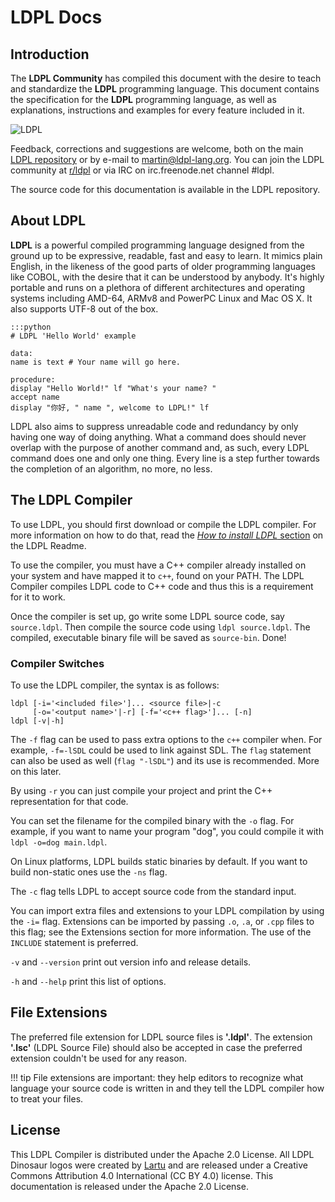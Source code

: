 # LDPL Docs

## Introduction

The **LDPL Community** has compiled this document with the desire to teach
and standardize the **LDPL** programming language. This document contains the
specification for the **LDPL** programming language, as well as explanations,
instructions and examples for every feature included in it.

![LDPL](https://raw.githubusercontent.com/Lartu/ldpl/master/images/reference-logo.png)

Feedback, corrections and suggestions are welcome, both on the main 
[LDPL repository](https://github.com/Lartu/ldpl)
or by e-mail to [martin@ldpl-lang.org](mailto:martin@ldpl-lang.org).
You can join the LDPL community at [r/ldpl](https://reddit.com/r/ldpl)
or via IRC on irc.freenode.net channel #ldpl.

The source code for this documentation is available in the LDPL repository.

## About LDPL

**LDPL** is a powerful compiled programming language designed from the
ground up to be expressive, readable, fast and easy to learn. It mimics plain
English, in the likeness of the good parts of older programming languages like
COBOL, with the desire that it can be understood by anybody. It's highly
portable and runs on a plethora of different architectures and operating
systems including AMD-64, ARMv8 and PowerPC Linux and Mac OS X. It also
supports UTF-8 out of the box.
    
    :::python
    # LDPL 'Hello World' example
    
    data:
    name is text # Your name will go here.
    
    procedure:
    display "Hello World!" lf "What's your name? "
    accept name
    display "你好, " name ", welcome to LDPL!" lf

LDPL also aims to suppress unreadable code and redundancy by only having one
way of doing anything. What a command does should never overlap with the
purpose of another command and, as such, every LDPL command does one and only
one thing. Every line is a step further towards the completion of an algorithm,
no more, no less.

## The LDPL Compiler

To use LDPL, you should first download or compile the LDPL compiler.
For more information on how to do that, read the
[*How to install LDPL* section](https://github.com/Lartu/ldpl#-how-to-install-ldpl)
on the LDPL Readme.

To use the compiler, you must have a C++ compiler already installed on your
system and have mapped it to `c++`, found on your PATH. The LDPL Compiler
compiles LDPL code to C++ code and thus this is a requirement for it to work.

Once the compiler is set up, go write some LDPL source code, say `source.ldpl`.
Then compile the source code using `ldpl source.ldpl`. The compiled, executable
binary file will be saved as `source-bin`. Done!

### Compiler Switches

To use the LDPL compiler, the syntax is as follows:

    ldpl [-i='<included file>']... <source file>|-c
         [-o='<output name>'|-r] [-f='<c++ flag>']... [-n]
    ldpl [-v|-h]

The `-f` flag can be used to pass extra options to the `c++` compiler when. For
example, `-f=-lSDL` could be used to link against SDL. The `flag` statement can
also be used as well (`flag "-lSDL"`) and its use is recommended. More on this
later.

By using `-r` you can just compile your project and print the C++ representation
for that code.

You can set the filename for the compiled binary with the `-o` flag. For
example, if you want to name your program "dog", you could compile it with
`ldpl -o=dog main.ldpl`.

On Linux platforms, LDPL builds static binaries by default. If you want to
build non-static ones use the `-ns` flag.

The `-c` flag tells LDPL to accept source code from the standard input.

 
You can import extra files and extensions to your LDPL compilation by using the
`-i=` flag. Extensions can be imported by passing `.o`, `.a`, or `.cpp` files
to this flag; see the Extensions section for more information. The use of the
`INCLUDE` statement is preferred.

`-v` and `--version` print out version info and release details.

`-h` and `--help` print this list of options.

## File Extensions

The preferred file extension for LDPL source files is **'.ldpl'**.
The extension **'.lsc'** (LDPL Source File) should also be accepted in case
the preferred extension couldn't be used for any reason.

!!! tip
    File extensions are important: they help editors to recognize what language
    your source code is written in and they tell the LDPL compiler how to treat
    your files.
    
## License

This LDPL Compiler is distributed under the Apache 2.0 License.
All LDPL Dinosaur logos were created by [Lartu](https://lartu.net) and are
released under a Creative Commons Attribution 4.0 International (CC BY 4.0)
license. This documentation is released under the Apache 2.0 License.


